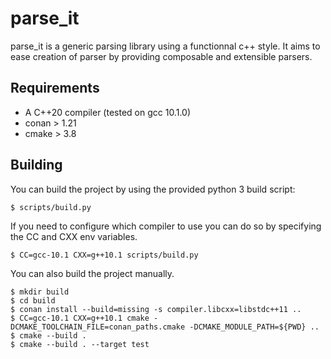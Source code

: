 # parse_it

parse_it is a generic parsing library using a functionnal c++ style. It aims to ease creation of parser by providing composable and extensible parsers.

## Requirements

* A C++20 compiler (tested on gcc 10.1.0)
* conan > 1.21
* cmake > 3.8

## Building

You can build the project by using the provided python 3 build script:

```
$ scripts/build.py
```

If you need to configure which compiler to use you can do so by specifying the CC and CXX env
variables.

```
$ CC=gcc-10.1 CXX=g++10.1 scripts/build.py
```

You can also build the project manually.

```
$ mkdir build
$ cd build
$ conan install --build=missing -s compiler.libcxx=libstdc++11 ..
$ CC=gcc-10.1 CXX=g++10.1 cmake -DCMAKE_TOOLCHAIN_FILE=conan_paths.cmake -DCMAKE_MODULE_PATH=${PWD} ..
$ cmake --build .
$ cmake --build . --target test
```
